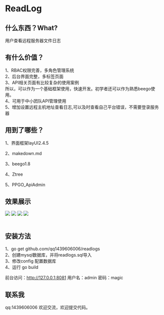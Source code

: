 ReadLog
====
什么东西？What?
----
用户查看远程服务器文件日志


有什么价值？
----
1、RBAC权限完善，多角色管理系统    
2、后台界面完整，多标签页面    
3、API相关页面有比较复杂的使用案例    
所以，可以作为一个基础框架使用，快速开发。初学者还可以作为熟悉beego使用。  
4、可用于中小团队API管理使用  
5、增加设置远程主机地址查看日志,可以及时查看自己平台错误，不需要登录服务器

用到了哪些？
----
1、界面框架layUI2.4.5
    
2、makedown.md    


3、beego1.8 

4、Ztree 

5、PPGO_ApiAdmin


效果展示
----
![](https://ws2.sinaimg.cn/large/006tNc79ly1g3lvmnitl4j31kk0u07c4.jpg)
![](https://ws1.sinaimg.cn/large/006tNc79ly1g3lvn6wlbyj31kp0u0grz.jpg)
![](https://ws2.sinaimg.cn/large/006tNc79ly1g3lvonbdftj31ku0u0n2q.jpg)
![](https://ws4.sinaimg.cn/large/006tNc79ly1g3lvnzp2gej31kp0u07jr.jpg)
<br/><br/>



安装方法    
----
1、go get github.com/qq1439606006/readlogs    
2、创建mysql数据库，并将readlogs.sql导入    
3、修改config 配置数据库    
4、运行 go build  


前台访问：http://127.0.0.1:8081
用户名：admin 密码：magic    

联系我
----
qq:1439606006
欢迎交流，欢迎提交代码。


